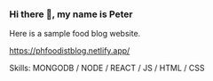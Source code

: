 ### Hi there 👋, my name is Peter

Here is a sample food blog website.

https://phfoodistblog.netlify.app/

Skills: MONGODB / NODE / REACT / JS / HTML / CSS
